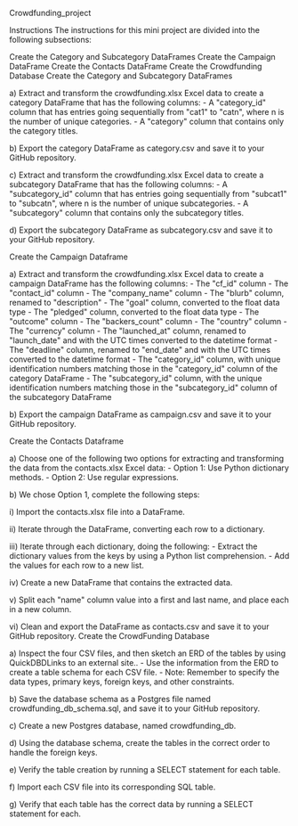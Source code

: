 Crowdfunding_project

Instructions The instructions for this mini project are divided into the following subsections:

Create the Category and Subcategory DataFrames
Create the Campaign DataFrame
Create the Contacts DataFrame
Create the Crowdfunding Database
Create the Category and Subcategory DataFrames

a) Extract and transform the crowdfunding.xlsx Excel data to create a category DataFrame that has the following columns: - A "category_id" column that has entries going sequentially from "cat1" to "catn", where n is the number of unique categories. - A "category" column that contains only the category titles.

b) Export the category DataFrame as category.csv and save it to your GitHub repository.

c) Extract and transform the crowdfunding.xlsx Excel data to create a subcategory DataFrame that has the following columns: - A "subcategory_id" column that has entries going sequentially from "subcat1" to "subcatn", where n is the number of unique subcategories. - A "subcategory" column that contains only the subcategory titles.

d) Export the subcategory DataFrame as subcategory.csv and save it to your GitHub repository.

Create the Campaign Dataframe

a) Extract and transform the crowdfunding.xlsx Excel data to create a campaign DataFrame has the following columns: - The "cf_id" column - The "contact_id" column - The "company_name" column - The "blurb" column, renamed to "description" - The "goal" column, converted to the float data type - The "pledged" column, converted to the float data type - The "outcome" column - The "backers_count" column - The "country" column - The "currency" column - The "launched_at" column, renamed to "launch_date" and with the UTC times converted to the datetime format - The "deadline" column, renamed to "end_date" and with the UTC times converted to the datetime format - The "category_id" column, with unique identification numbers matching those in the "category_id" column of the category DataFrame - The "subcategory_id" column, with the unique identification numbers matching those in the "subcategory_id" column of the subcategory DataFrame

b) Export the campaign DataFrame as campaign.csv and save it to your GitHub repository.

Create the Contacts Dataframe

a) Choose one of the following two options for extracting and transforming the data from the contacts.xlsx Excel data: - Option 1: Use Python dictionary methods. - Option 2: Use regular expressions.

b) We chose Option 1, complete the following steps:

 i) Import the contacts.xlsx file into a DataFrame.

 ii) Iterate through the DataFrame, converting each row to a dictionary.

 iii) Iterate through each dictionary, doing the following:
     - Extract the dictionary values from the keys by using a Python list comprehension.
     - Add the values for each row to a new list.

 iv) Create a new DataFrame that contains the extracted data.

 v) Split each "name" column value into a first and last name, and place each in a new column.

 vi) Clean and export the DataFrame as contacts.csv and save it to your GitHub repository.
Create the CrowdFunding Database

a) Inspect the four CSV files, and then sketch an ERD of the tables by using QuickDBDLinks to an external site.. - Use the information from the ERD to create a table schema for each CSV file. - Note: Remember to specify the data types, primary keys, foreign keys, and other constraints.

b) Save the database schema as a Postgres file named crowdfunding_db_schema.sql, and save it to your GitHub repository.

c) Create a new Postgres database, named crowdfunding_db.

d) Using the database schema, create the tables in the correct order to handle the foreign keys.

e) Verify the table creation by running a SELECT statement for each table.

f) Import each CSV file into its corresponding SQL table.

g) Verify that each table has the correct data by running a SELECT statement for each.
